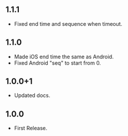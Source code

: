 ## 1.1.1
- Fixed end time and sequence when timeout.

## 1.1.0
- Made iOS end time the same as Android.
- Fixed Android "seq" to start from 0.

## 1.0.0+1
- Updated docs.

## 1.0.0
- First Release.
